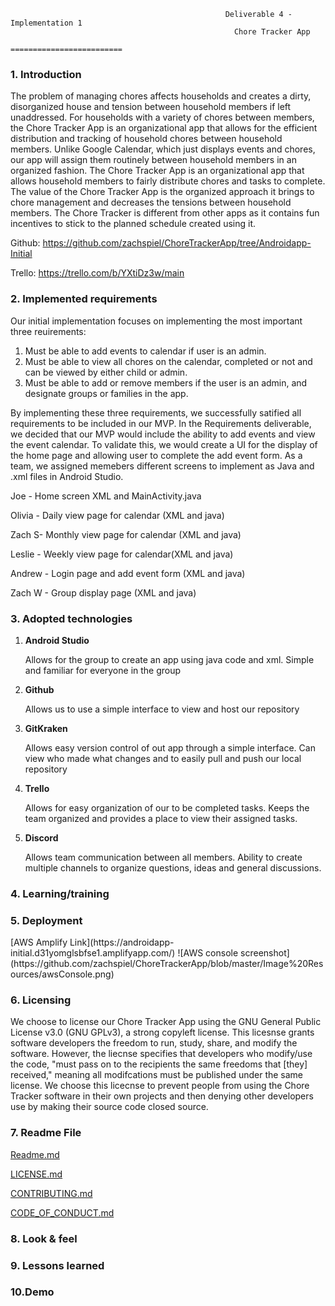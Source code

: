                                                     Deliverable 4 - Implementation 1
                                                      Chore Tracker App
                                                   =========================

<h3>1. Introduction </h3>

The problem of managing chores affects households and creates a dirty, disorganized house and tension between household members if left unaddressed. For households with a variety of chores between members, the Chore Tracker App is an organizational app that allows for the efficient distribution and tracking of household chores between household members. Unlike Google Calendar, which just displays events and chores, our app will assign them routinely between household members in an organized fashion. The Chore Tracker App is an organizational app that allows household members to fairly distribute chores and tasks to complete. The value of the Chore Tracker App is the organized approach it brings to chore management and decreases the tensions between household members. The Chore Tracker is different from other apps as it contains fun incentives to stick to the planned schedule created using it.

Github: https://github.com/zachspiel/ChoreTrackerApp/tree/Androidapp-Initial

Trello: https://trello.com/b/YXtiDz3w/main

<h3>2. Implemented requirements</h3>

Our initial implementation focuses on implementing the most important three reuirements:
1. Must be able to add events to calendar if user is an admin.
2. Must be able to view all chores on the calendar, completed or not and can be viewed by either child or admin.
3. Must be able to add or remove members if the user is an admin, and designate groups or families in the app.

By implementing these three requirements, we successfully satified all requirements to be included in our MVP. In the Requirements deliverable, we decided that our MVP would include the ability to add events and view the event calendar. To validate this, we would create a UI for the display of the home page and allowing user to complete the add event form. As a team, we assigned memebers different screens to implement as Java and .xml files in Android Studio. 

Joe - Home screen XML and MainActivity.java 

Olivia - Daily view page for calendar (XML and java)

Zach S-  Monthly view page for calendar (XML and java)

Leslie - Weekly view page for calendar(XML and java)

Andrew -  Login page and add event form (XML and java)

Zach W - Group display page (XML and java)

<h3>3. Adopted technologies </h3>

1. **Android Studio**

      Allows for the group to create an app using java code and xml. Simple and familiar for everyone in the group

2. **Github**

      Allows us to use a simple interface to view and host our repository

3. **GitKraken** 

      Allows easy version control of out app through a simple interface. Can view who made what changes and to easily pull and push our local repository

4. **Trello** 

      Allows for easy organization of our to be completed tasks. Keeps the team organized and provides a place to view their  assigned tasks.

5. **Discord**     

      Allows team communication between all members. Ability to create multiple channels to organize questions, ideas and general             discussions.


<h3>4. Learning/training </h3>

<h3>5. Deployment </h3>
[AWS Amplify Link](https://androidapp-initial.d31yomglsbfse1.amplifyapp.com/)
![AWS console screenshot](https://github.com/zachspiel/ChoreTrackerApp/blob/master/Image%20Resources/awsConsole.png)

<h3>6. Licensing </h3>
We choose to license our Chore Tracker App using the GNU General Public License v3.0 (GNU GPLv3), a strong copyleft license. This licesnse grants software developers the freedom to run, study, share, and modify the software. However, the liecnse specifies that developers who modify/use the code, "must pass on to the recipients the same freedoms that [they] received," meaning all modifcations must be published under the same license. We choose this licecnse to prevent people from using the Chore Tracker software in their own projects and then denying other developers use by making their source code closed source.

<h3>7. Readme File </h3>

[Readme.md](https://github.com/zachspiel/ChoreTrackerApp/blob/master/README.md)

[LICENSE.md](https://github.com/zachspiel/ChoreTrackerApp/blob/master/LICENSE)

[CONTRIBUTING.md](https://github.com/zachspiel/ChoreTrackerApp/blob/master/CONTRIBUTING.md)

[CODE_OF_CONDUCT.md](https://github.com/zachspiel/ChoreTrackerApp/blob/master/CODE_OF_CONDUCT.md)

<h3>8. Look & feel </h3>

<h3>9. Lessons learned </h3>

<h3>10.Demo </h3>
